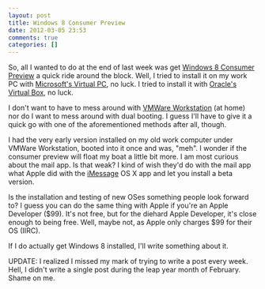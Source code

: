 ```yaml
---
layout: post
title: Windows 8 Consumer Preview
date: 2012-03-05 23:53
comments: true
categories: []
---
```

So, all I wanted to do at the end of last week was get <a href="http://windows.microsoft.com/en-US/windows-8/consumer-preview">Windows 8 Consumer Preview</a> a quick ride around the block. Well, I tried to install it on my work PC with <a href="http://www.microsoft.com/windows/virtual-pc/">Microsoft's Virtual PC</a>, no luck. I tried to install it with <a href="https://www.virtualbox.org/">Oracle's Virtual Box</a>, no luck.

I don't want to have to mess around with <a href="http://www.vmware.com/products/workstation/">VMWare Workstation</a> (at home) nor do I want to mess around with dual booting. I guess I'll have to give it a quick go with one of the aforementioned methods after all, though.

I had the very early version installed on my old work computer under VMWare Workstation, booted into it once and was, "meh". I wonder if the consumer preview will float my boat a little bit more. I am most curious about the mail app. Is that weak? I kind of wish they'd do with the mail app what Apple did with the <a href="http://www.apple.com/macosx/mountain-lion/messages-beta/">iMessage</a> OS X app and let you install a beta version.

Is the installation and testing of new OSes something people look forward to? I guess you can do the same thing with Apple if you're an Apple Developer ($99). It's not free, but for the diehard Apple Developer, it's close enough to being free. Well, maybe not, as Apple only charges $99 for their OS (IIRC).

If I do actually get Windows 8 installed, I'll write something about it.

UPDATE: I realized I missed my mark of trying to write a post every week. Hell, I didn't write a single post during the leap year month of February. Shame on me.
